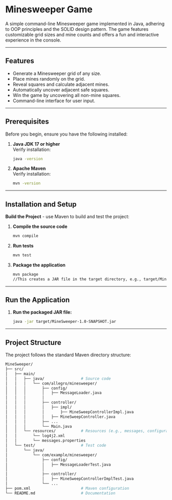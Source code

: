 # Minesweeper Game

A simple command-line Minesweeper game implemented in Java, adhering to OOP principles and the SOLID design pattern. The game features customizable grid sizes and mine counts and offers a fun and interactive experience in the console.

---

## Features

- Generate a Minesweeper grid of any size.
- Place mines randomly on the grid.
- Reveal squares and calculate adjacent mines.
- Automatically uncover adjacent safe squares.
- Win the game by uncovering all non-mine squares.
- Command-line interface for user input.

---

## Prerequisites

Before you begin, ensure you have the following installed:

1. **Java JDK 17 or higher**  
   Verify installation:
   ```bash
   java -version

2. **Apache Maven**  
   Verify installation:
   ```bash
   mvn -version

---

## Installation and Setup

**Build the Project** - use Maven to build and test the project:

1. **Compile the source code**
    ```bash 
    mvn compile

2. **Run tests**
   ```bash
   mvn test
   
3. **Package the application**
   ```bash
   mvn package
   //This creates a JAR file in the target directory, e.g., target/MineSweeper-1.0-SNAPSHOT.jar
   
---

## Run the Application

1. **Run the packaged JAR file:**
   ```bash
   java -jar target/MineSweeper-1.0-SNAPSHOT.jar

---

## Project Structure

The project follows the standard Maven directory structure:

   ```bash
   MineSweeper/
   ├── src/
   │   ├── main/
   │   │   ├── java/                # Source code
   │   │   │   └── com/allegro/minesweeper/
   │   │   │       ├── config/
   │   │   │       │   ├── MessageLoader.java
   │   │   │       │   
   │   │   │       ├── controller/
   │   │   │       │   ├── impl/
   │   │   │       │       ├── MineSweepControllerImpl.java
   │   │   │       │   ├── MineSweepController.java
   │   │   │       ├── ...
   │   │   │       └── Main.java
   │   │   └── resources/           # Resources (e.g., messages, configurations)
   │   │       └── log4j2.xml
   │   │       └── messages.properties
   │   └── test/                    # Test code
   │       └── java/
   │           └── com/example/minesweeper/
   │               ├── config/
   │               │   ├── MessageLoaderTest.java
   │               │   
   │               ├── controller/
   │               │   ├── MineSweepControllerImplTest.java
   │               └── ...
   ├── pom.xml                      # Maven configuration
   └── README.md                    # Documentation